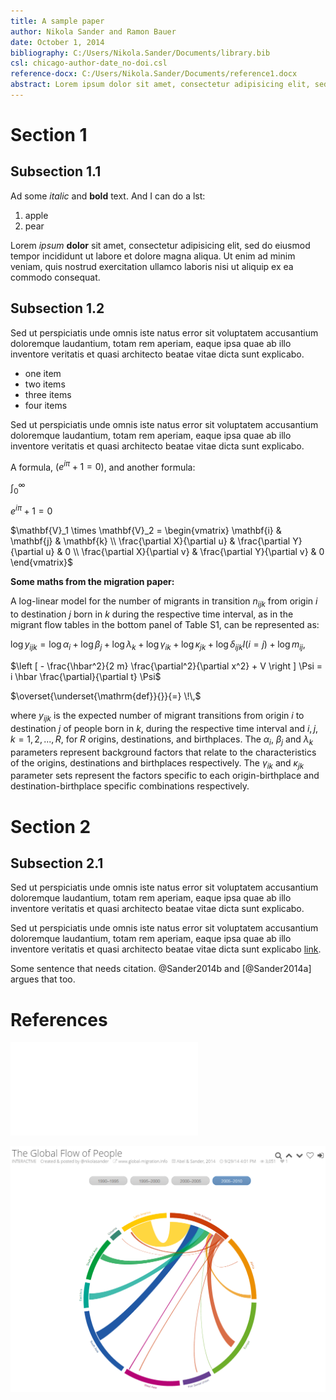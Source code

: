 ```yaml
---  
title: A sample paper  
author: Nikola Sander and Ramon Bauer
date: October 1, 2014  
bibliography: C:/Users/Nikola.Sander/Documents/library.bib
csl: chicago-author-date_no-doi.csl
reference-docx: C:/Users/Nikola.Sander/Documents/reference1.docx
abstract: Lorem ipsum dolor sit amet, consectetur adipisicing elit, sed do eiusmod tempor incididunt ut labore et dolore magna aliqua. Ut enimad minim veniam, quis nostrud exercitation ullamco laboris nisi ut aliquip ex ea commodo consequat. Duis aute irure dolor in reprehenderit in voluptate velit esse cillum dolore eu fugiat nulla pariatur. Excepteur sint occaecat cupidatat non proident, sunt in culpa qui officia deserunt mollit anim id est laborum.
---  
```


# Section 1  

## Subsection 1.1
Ad some *italic* and **bold** text. And I can do a lst:

1. apple
2. pear

Lorem *ipsum* **dolor** sit amet, consectetur adipisicing elit, sed do eiusmod tempor incididunt ut labore et dolore magna aliqua. Ut enim ad minim veniam, quis nostrud exercitation ullamco laboris nisi ut aliquip ex ea commodo consequat.

## Subsection 1.2
Sed ut perspiciatis unde omnis iste natus error sit voluptatem accusantium doloremque laudantium, totam rem aperiam, eaque  ipsa quae ab illo inventore veritatis et quasi architecto beatae vitae dicta sunt explicabo.

- one item
- two items
- three items
- four items

Sed ut perspiciatis unde omnis iste natus error sit voluptatem accusantium doloremque laudantium, totam rem aperiam, eaque  ipsa quae ab illo inventore veritatis et quasi architecto beatae vitae dicta sunt explicabo.

A formula, $({e}^{i\pi }+1=0)$, and another formula:

$\int_0^\infty$

${e}^{i\pi}+1=0$

$\mathbf{V}_1 \times \mathbf{V}_2 =  \begin{vmatrix}
\mathbf{i} & \mathbf{j} & \mathbf{k} \\
\frac{\partial X}{\partial u} &  \frac{\partial Y}{\partial u} & 0 \\
\frac{\partial X}{\partial v} &  \frac{\partial Y}{\partial v} & 0
\end{vmatrix}$

**Some maths from the migration paper:**

A log-linear model for the number of migrants in transition $n_{ijk}$ from origin $i$ to destination $j$ born in $k$ during the respective time interval, as in the migrant flow tables in the bottom panel of Table S1, can be represented as:

$\log y_{ijk} = \log \alpha_i + \log \beta_j + \log \lambda_k + \log \gamma_{ik} + \log \kappa_{jk} + \log \delta_{ijk} I(i=j) + \log m_{ij},$

$\left [ - \frac{\hbar^2}{2 m} \frac{\partial^2}{\partial x^2} + V \right ] \Psi
= i \hbar \frac{\partial}{\partial t} \Psi$

$\overset{\underset{\mathrm{def}}{}}{=} \!\,$

where $y_{ijk}$ is the expected number of migrant transitions from origin $i$ to destination $j$ of people born in $k$, during the respective time interval and $i,j,k=1,2,...,R$, for $R$ origins, destinations, and birthplaces. The $\alpha_i$, $\beta_j$ and $\lambda_k$ parameters represent background factors that relate to the characteristics of the origins, destinations and birthplaces respectively. The $\gamma_{ik}$ and $\kappa_{jk}$ parameter sets represent the factors specific to each origin-birthplace and destination-birthplace specific combinations respectively.

# Section 2

## Subsection 2.1
Sed ut perspiciatis unde omnis iste natus error sit voluptatem accusantium doloremque laudantium, totam rem aperiam, eaque  ipsa quae ab illo inventore veritatis et quasi architecto beatae vitae dicta sunt explicabo.

Sed ut perspiciatis unde omnis iste natus error sit voluptatem accusantium doloremque laudantium, totam rem aperiam, eaque  ipsa quae ab illo inventore veritatis et quasi architecto beatae vitae dicta sunt explicabo [link](https://www.eff.org/).

Some sentence that needs citation. @Sander2014b and [@Sander2014a] argues that too.

# References

![image caption](sciam_image.pdf "sceenshot")

![image caption](my_image.png "sceenshot")

